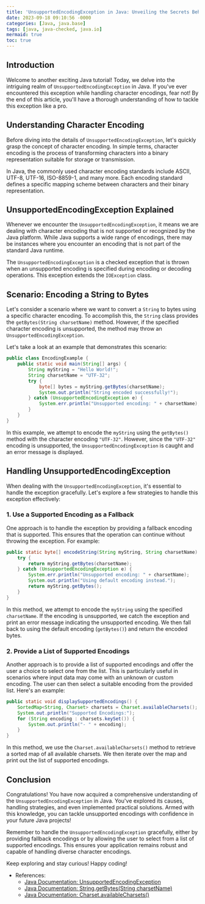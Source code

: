 ```yaml
---
title: 'UnsupportedEncodingException in Java: Unveiling the Secrets Behind Character Encoding'
date: 2023-09-18 09:10:56 -0000
categories: [Java, java.base]
tags: [java, java-checked, java.io]
mermaid: true
toc: true
---
```



## Introduction
Welcome to another exciting Java tutorial! Today, we delve into the intriguing realm of `UnsupportedEncodingException` in Java. If you've ever encountered this exception while handling character encodings, fear not! By the end of this article, you'll have a thorough understanding of how to tackle this exception like a pro.

## Understanding Character Encoding
Before diving into the details of `UnsupportedEncodingException`, let's quickly grasp the concept of character encoding. In simple terms, character encoding is the process of transforming characters into a binary representation suitable for storage or transmission.

In Java, the commonly used character encoding standards include ASCII, UTF-8, UTF-16, ISO-8859-1, and many more. Each encoding standard defines a specific mapping scheme between characters and their binary representation.

## UnsupportedEncodingException Explained
Whenever we encounter the `UnsupportedEncodingException`, it means we are dealing with character encoding that is not supported or recognized by the Java platform. While Java supports a wide range of encodings, there may be instances where you encounter an encoding that is not part of the standard Java runtime.

The `UnsupportedEncodingException` is a checked exception that is thrown when an unsupported encoding is specified during encoding or decoding operations. This exception extends the `IOException` class.

## Scenario: Encoding a String to Bytes
Let's consider a scenario where we want to convert a `String` to bytes using a specific character encoding. To accomplish this, the `String` class provides the `getBytes(String charsetName)` method. However, if the specified character encoding is unsupported, the method may throw an `UnsupportedEncodingException`.

Let's take a look at an example that demonstrates this scenario:

```java
public class EncodingExample {
    public static void main(String[] args) {
        String myString = "Hello World!";
        String charsetName = "UTF-32";
        try {
            byte[] bytes = myString.getBytes(charsetName);
            System.out.println("String encoded successfully!");
        } catch (UnsupportedEncodingException e) {
            System.err.println("Unsupported encoding: " + charsetName);
        }
    }
}
```

In this example, we attempt to encode the `myString` using the `getBytes()` method with the character encoding `"UTF-32"`. However, since the `"UTF-32"` encoding is unsupported, the `UnsupportedEncodingException` is caught and an error message is displayed.

## Handling UnsupportedEncodingException
When dealing with the `UnsupportedEncodingException`, it's essential to handle the exception gracefully. Let's explore a few strategies to handle this exception effectively:

### 1. Use a Supported Encoding as a Fallback
One approach is to handle the exception by providing a fallback encoding that is supported. This ensures that the operation can continue without throwing the exception. For example:

```java
public static byte[] encodeString(String myString, String charsetName) {
    try {
        return myString.getBytes(charsetName);
    } catch (UnsupportedEncodingException e) {
        System.err.println("Unsupported encoding: " + charsetName);
        System.out.println("Using default encoding instead.");
        return myString.getBytes();
    }
}
```

In this method, we attempt to encode the `myString` using the specified `charsetName`. If the encoding is unsupported, we catch the exception and print an error message indicating the unsupported encoding. We then fall back to using the default encoding (`getBytes()`) and return the encoded bytes.

### 2. Provide a List of Supported Encodings
Another approach is to provide a list of supported encodings and offer the user a choice to select one from the list. This is particularly useful in scenarios where input data may come with an unknown or custom encoding. The user can then select a suitable encoding from the provided list. Here's an example:

```java
public static void displaySupportedEncodings() {
    SortedMap<String, Charset> charsets = Charset.availableCharsets();
    System.out.println("Supported Encodings:");
    for (String encoding : charsets.keySet()) {
        System.out.println("- " + encoding);
    }
}
```

In this method, we use the `Charset.availableCharsets()` method to retrieve a sorted map of all available charsets. We then iterate over the map and print out the list of supported encodings.

## Conclusion
Congratulations! You have now acquired a comprehensive understanding of the `UnsupportedEncodingException` in Java. You've explored its causes, handling strategies, and even implemented practical solutions. Armed with this knowledge, you can tackle unsupported encodings with confidence in your future Java projects!

Remember to handle the `UnsupportedEncodingException` gracefully, either by providing fallback encodings or by allowing the user to select from a list of supported encodings. This ensures your application remains robust and capable of handling diverse character encodings.

Keep exploring and stay curious! Happy coding!

* References:
  - [Java Documentation: UnsupportedEncodingException](https://docs.oracle.com/javase/8/docs/api/java/io/UnsupportedEncodingException.html)
  - [Java Documentation: String.getBytes(String charsetName)](https://docs.oracle.com/javase/8/docs/api/java/lang/String.html#getBytes-java.lang.String-)
  - [Java Documentation: Charset.availableCharsets()](https://docs.oracle.com/javase/8/docs/api/java/nio/charset/Charset.html#availableCharsets--)
